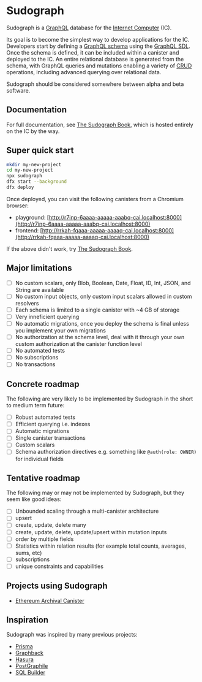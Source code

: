 # Sudograph

Sudograph is a [GraphQL](https://graphql.org/) database for the [Internet Computer](https://dfinity.org/) (IC).

Its goal is to become the simplest way to develop applications for the IC. Developers start by defining a [GraphQL schema](https://graphql.org/learn/schema/) using the [GraphQL SDL](https://www.digitalocean.com/community/tutorials/graphql-graphql-sdl). Once the schema is defined, it can be included within a canister and deployed to the IC. An entire relational database is generated from the schema, with GraphQL queries and mutations enabling a variety of [CRUD](https://en.wikipedia.org/wiki/Create,_read,_update_and_delete) operations, including advanced querying over relational data.

Sudograph should be considered somewhere between alpha and beta software.

## Documentation

For full documentation, see [The Sudograph Book](https://i67uk-hiaaa-aaaae-qaaka-cai.raw.ic0.app), which is hosted entirely on the IC by the way.

## Super quick start

```bash
mkdir my-new-project
cd my-new-project
npx sudograph
dfx start --background
dfx deploy
```

Once deployed, you can visit the following canisters from a Chromium browser:
* playground: [http://r7inp-6aaaa-aaaaa-aaabq-cai.localhost:8000](http://r7inp-6aaaa-aaaaa-aaabq-cai.localhost:8000)
* frontend: [http://rrkah-fqaaa-aaaaa-aaaaq-cai.localhost:8000](http://rrkah-fqaaa-aaaaa-aaaaq-cai.localhost:8000)

If the above didn't work, try [The Sudograph Book](https://i67uk-hiaaa-aaaae-qaaka-cai.raw.ic0.app).

## Major limitations

- [ ] No custom scalars, only Blob, Boolean, Date, Float, ID, Int, JSON, and String are available
- [ ] No custom input objects, only custom input scalars allowed in custom resolvers
- [ ] Each schema is limited to a single canister with ~4 GB of storage
- [ ] Very inneficient querying
- [ ] No automatic migrations, once you deploy the schema is final unless you implement your own migrations
- [ ] No authorization at the schema level, deal with it through your own custom authorization at the canister function level
- [ ] No automated tests
- [ ] No subscriptions
- [ ] No transactions

## Concrete roadmap

The following are very likely to be implemented by Sudograph in the short to medium term future:

- [ ] Robust automated tests
- [ ] Efficient querying i.e. indexes
- [ ] Automatic migrations
- [ ] Single canister transactions
- [ ] Custom scalars
- [ ] Schema authorization directives e.g. something like `@auth(role: OWNER)` for individual fields

## Tentative roadmap

The following may or may not be implemented by Sudograph, but they seem like good ideas:

- [ ] Unbounded scaling through a multi-canister architecture
- [ ] upsert
- [ ] create, update, delete many
- [ ] create, update, delete, update/upsert within mutation inputs
- [ ] order by multiple fields
- [ ] Statistics within relation results (for example total counts, averages, sums, etc)
- [ ] subscriptions
- [ ] unique constraints and capabilities

## Projects using Sudograph

* [Ethereum Archival Canister](https://github.com/lastmjs/ethereum-archival-canister)

## Inspiration

Sudograph was inspired by many previous projects:

* [Prisma](https://www.prisma.io/)
* [Graphback](https://graphback.dev/)
* [Hasura](https://hasura.io/)
* [PostGraphile](https://www.graphile.org/postgraphile/)
* [SQL Builder](https://github.com/jillsoffice/graphql-sql-builder)